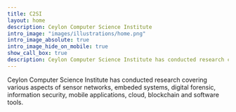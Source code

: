 ```yaml
---
title: C2SI
layout: home
description: Ceylon Computer Science Institute
intro_image: "images/illustrations/home.png"
intro_image_absolute: true
intro_image_hide_on_mobile: true
show_call_box: true
description: Ceylon Computer Science Institute has conducted research covering various aspects of sensor networks, embeded systems, digital forensic, information security, mobile applications, cloud, blockchain and software tools.
---
```


Ceylon Computer Science Institute has conducted research covering various aspects of sensor networks, embeded systems, digital forensic, information security, mobile applications, cloud, blockchain and software tools.